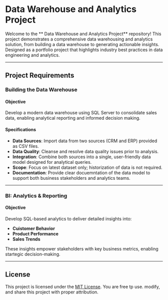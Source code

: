 # Data Warehouse and Analytics Project

Welcome to the ** Data Warehouse and Analytics Project** repository!
This project demonstrates a comprehensive data warehousing and analytics solution, from building a data warehouse to generating actionable insights. Designed as a portfolio project that highlights industry best practices in data engineering and analytics. 

---

## Project Requirements

### Building the Data Warehouse

#### Objective
Develop a modern data warehouse using SQL Server to consolidate sales data, enabling analytical reporting and informed decision making. 

#### Specifications
- **Data Sources**: Import data from two sources (CRM and ERP) provided as CSV files.
- **Data Quality**: Cleanse and resolve data quality issues prior to analysis.
- **Integration**: Combine both sources into a single, user-friendly data model designed for analytical queries.
- **Scope**: Focus on latest dataset only; historization of data is not required.
- **Documentation**: Provide clear docuemntation of the data model to support both business stakeholders and analytics teams.

---

### BI: Analytics & Reporting 

#### Objective
Develop SQL-based analytics to deliver detailed insights into:
- **Cuistomer Behavior**
- **Product Performance**
- **Sales Trends**

These insights empower stakeholders with key business metrics, enabling startegic decision-making. 

---

## License

This project is licensed under the [MIT License](https://github.com/ahmedabubakr92/sql-data-warehouse-project/blob/main/LICENSE). You are free tp use. modify, and share this project with proper attribution. 




